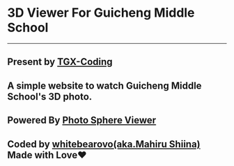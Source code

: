 # 3D Viewer For Guicheng Middle School
---

## Present by [TGX-Coding](https://github.com/tgx-coding)

## A simple website to watch Guicheng Middle School's 3D photo.

## Powered By [Photo Sphere Viewer](https://github.com/mistic100/Photo-Sphere-Viewer)

## Coded by [whitebearovo(aka.Mahiru Shiina)](https://github.com/whitebearovo/) Made with Love❤️
